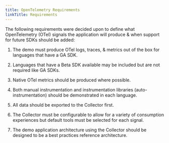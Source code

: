 ```yaml
---
title: OpenTelemetry Requirements
linkTitle: Requirements
---
```


The following requirements were decided upon to define what OpenTelemetry (OTel)
signals the application will produce & when support for future SDKs should be
added:

1. The demo must produce OTel logs, traces, & metrics out of the box for
   languages that have a GA SDK.

2. Languages that have a Beta SDK available may be included but are not required
   like GA SDKs.

3. Native OTel metrics should be produced where possible.

4. Both manual instrumentation and instrumentation libraries
   (auto-instrumentation) should be demonstrated in each language.

5. All data should be exported to the Collector first.

6. The Collector must be configurable to allow for a variety of consumption
   experiences but default tools must be selected for each signal.

7. The demo application architecture using the Collector should be designed to
   be a best practices reference architecture.
